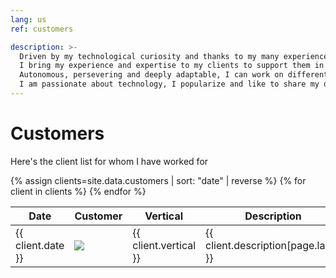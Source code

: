 ```yaml
---
lang: us
ref: customers

description: >-
  Driven by my technological curiosity and thanks to my many experiences in different customer contexts, I have forged a solid vision in the field of data.
  I bring my experience and expertise to my clients to support them in their data-centric transformation.
  Autonomous, persevering and deeply adaptable, I can work on different fields and technological tasks.
  I am passionate about technology, I popularize and like to share my discoveries around me.
---
```


# Customers

Here's the client list for whom I have worked for

<table>
    <thead>
      <tr>
        <th>Date</th>
        <th>Customer</th>
        <th>Vertical</th>
        <th>Description</th>
        <th>Job</th>
      </tr>
    </thead>
    <tbody>
        {% assign clients=site.data.customers | sort: "date" | reverse %}
        {% for client in clients %}
        <tr>
          <td>{{ client.date }}</td>
          <td><img src="/assets/images/customer/{{ client.name }}.png" style="max-width: 100px;"/></td>
          <td>{{ client.vertical }}</td>
          <td>{{ client.description[page.lang] }}</td>
          <td>{{ client.job }}</td>
        </tr>
        {% endfor %}
    </tbody>
</table>


